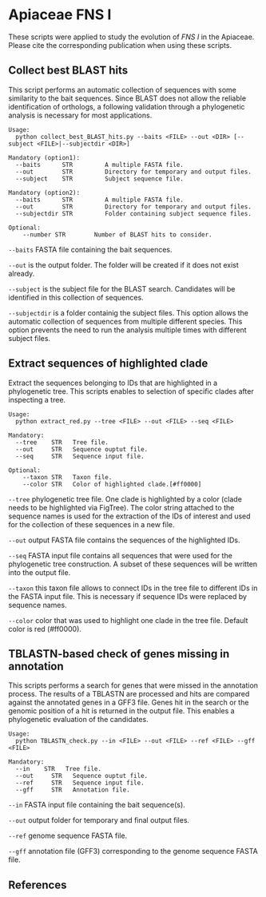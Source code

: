 # Apiaceae FNS I
These scripts were applied to study the evolution of _FNS I_ in the Apiaceae. Please cite the corresponding publication when using these scripts.


## Collect best BLAST hits
This script performs an automatic collection of sequences with some similarity to the bait sequences. Since BLAST does not allow the reliable identification of orthologs, a following validation through a phylogenetic analysis is necessary for most applications.


```
Usage:
  python collect_best_BLAST_hits.py --baits <FILE> --out <DIR> [--subject <FILE>|--subjectdir <DIR>]

Mandatory (option1):
  --baits      STR         A multiple FASTA file. 
  --out        STR         Directory for temporary and output files.
  --subject    STR         Subject sequence file.

Mandatory (option2):
  --baits      STR         A multiple FASTA file. 
  --out        STR         Directory for temporary and output files.
  --subjectdir STR         Folder containing subject sequence files.

Optional:
    --number STR        Number of BLAST hits to consider.
```

`--baits` FASTA file containing the bait sequences.

`--out` is the output folder. The folder will be created if it does not exist already.

`--subject` is the subject file for the BLAST search. Candidates will be identified in this collection of sequences.

`--subjectdir` is a folder containig the subject files. This option allows the automatic collection of sequences from multiple different species. This option prevents the need to run the analysis multiple times with different subject files.


## Extract sequences of highlighted clade
Extract the sequences belonging to IDs that are highlighted in a phylogenetic tree. This scripts enables to selection of specific clades after inspecting a tree.

```
Usage:
  python extract_red.py --tree <FILE> --out <FILE> --seq <FILE>

Mandatory:
  --tree    STR   Tree file. 
  --out     STR   Sequence ouptut file.
  --seq     STR   Sequence input file.

Optional:
    --taxon STR   Taxon file.
    --color STR   Color of highlighted clade.[#ff0000]
```

`--tree` phylogenetic tree file. One clade is highlighted by a color (clade needs to be highlighted via FigTree). The color string attached to the sequence names is used for the extraction of the IDs of interest and used for the collection of these sequences in a new file.

`--out` output FASTA file contains the sequences of the highlighted IDs.

`--seq` FASTA input file contains all sequences that were used for the phylogenetic tree construction. A subset of these sequences will be written into the output file.

`--taxon` this taxon file allows to connect IDs in the tree file to different IDs in the FASTA input file. This is necessary if sequence IDs were replaced by sequence names.

`--color` color that was used to highlight one clade in the tree file. Default color is red (#ff0000).





## TBLASTN-based check of genes missing in annotation
This scripts performs a search for genes that were missed in the annotation process. The results of a TBLASTN are processed and hits are compared against the annotated genes in a GFF3 file. Genes hit in the search or the genomic position of a hit is returned in the output file. This enables a phylogenetic evaluation of the candidates.


```
Usage:
  python TBLASTN_check.py --in <FILE> --out <FILE> --ref <FILE> --gff <FILE>

Mandatory:
  --in    STR   Tree file. 
  --out     STR   Sequence ouptut file.
  --ref     STR   Sequence input file.
  --gff     STR   Annotation file.
```

`--in` FASTA input file containing the bait sequence(s).

`--out` output folder for temporary and final output files.

`--ref` genome sequence FASTA file.

`--gff` annotation file (GFF3) corresponding to the genome sequence FASTA file.



## References



